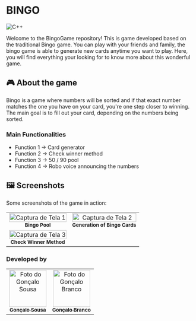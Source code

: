 # BINGO

![C++](https://img.shields.io/badge/C++-00599C?style=for-the-badge&logo=c%2B%2B&logoColor=white)

Welcome to the BingoGame repository! This is game developed based on the traditional Bingo game.
You can play with your friends and family, the bingo game is able to generate new cards anytime you want to play.
Here, you will find everything your looking for to know more about this wonderful game.

## 🎮 About the game

Bingo is a game where numbers will be sorted and if that exact number matches the one you have on your card, you're one step closer to winning. The main goal is to fill out your card, depending on the numbers being sorted.

### Main Functionalities

- Function 1 -> Card generator
- Function 2 -> Check winner method
- Function 3 -> 50 / 90 pool
- Function 4 -> Robo voice announcing the numbers
  

## 🖼️ Screenshots

Some screenshots of the game in action:

<table>
  <tr>
    <td align="center">
      <img src="/home/sousa1302/Pictures/Screenshots/bingoTable.png" width="100%" alt="Captura de Tela 1"/>
      <br />
      <sub><b>Bingo Pool</b></sub>
    </td>
    <td align="center">
      <img src="/home/sousa1302/Pictures/Screenshots/cards.png" width="100%" alt="Captura de Tela 2"/>
      <br />
      <sub><b>Generation of Bingo Cards</b></sub>
    </td>
  </tr>
  <tr>
    <td align="center">
      <img src="/home/sousa1302/Pictures/Screenshots/checkWinner.png" width="100%" alt="Captura de Tela 3"/>
      <br />
      <sub><b>Check Winner Method</b></sub>
    </td>
  </tr>
</table>

### Developed by
<table>
  <tr>
    <td align="center">
      <a href="https://github.com/Sousa1302">
        <img src="https://github.com/Sousa1302.png" width="100px;" alt="Foto do Gonçalo Sousa"/><br />
        <sub><b>Gonçalo Sousa</b></sub>
      </a>
    </td>
    <td align="center">
      <a href="https://github.com/goncalobranco299">
        <img src="https://github.com/goncalobranco299.png" width="100px;" alt="Foto do Gonçalo Branco"/><br />
        <sub><b>Gonçalo Branco</b></sub>
      </a>
    </td>
  </tr>
</table>

